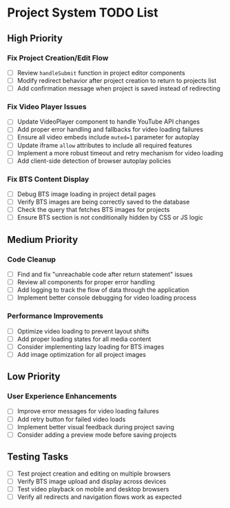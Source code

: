 # Project System TODO List

## High Priority

### Fix Project Creation/Edit Flow
- [ ] Review `handleSubmit` function in project editor components
- [ ] Modify redirect behavior after project creation to return to projects list
- [ ] Add confirmation message when project is saved instead of redirecting

### Fix Video Player Issues
- [ ] Update VideoPlayer component to handle YouTube API changes
- [ ] Add proper error handling and fallbacks for video loading failures
- [ ] Ensure all video embeds include `muted=1` parameter for autoplay
- [ ] Update iframe `allow` attributes to include all required features
- [ ] Implement a more robust timeout and retry mechanism for video loading
- [ ] Add client-side detection of browser autoplay policies

### Fix BTS Content Display
- [ ] Debug BTS image loading in project detail pages
- [ ] Verify BTS images are being correctly saved to the database
- [ ] Check the query that fetches BTS images for projects
- [ ] Ensure BTS section is not conditionally hidden by CSS or JS logic

## Medium Priority

### Code Cleanup
- [ ] Find and fix "unreachable code after return statement" issues
- [ ] Review all components for proper error handling
- [ ] Add logging to track the flow of data through the application
- [ ] Implement better console debugging for video loading process

### Performance Improvements
- [ ] Optimize video loading to prevent layout shifts
- [ ] Add proper loading states for all media content
- [ ] Consider implementing lazy loading for BTS images
- [ ] Add image optimization for all project images

## Low Priority

### User Experience Enhancements
- [ ] Improve error messages for video loading failures
- [ ] Add retry button for failed video loads
- [ ] Implement better visual feedback during project saving
- [ ] Consider adding a preview mode before saving projects

## Testing Tasks
- [ ] Test project creation and editing on multiple browsers
- [ ] Verify BTS image upload and display across devices
- [ ] Test video playback on mobile and desktop browsers
- [ ] Verify all redirects and navigation flows work as expected
